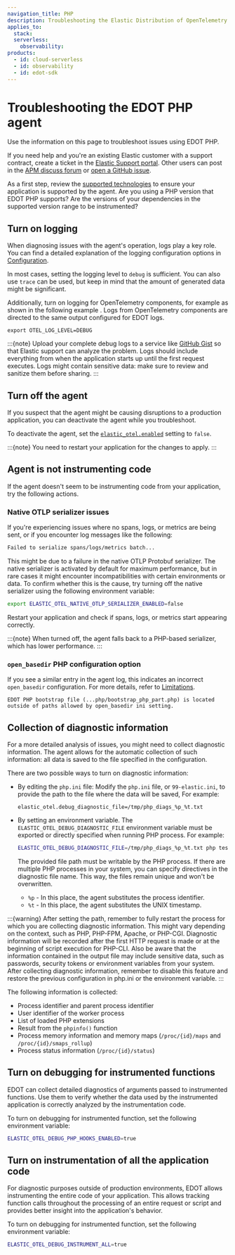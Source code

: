 ```yaml
---
navigation_title: PHP
description: Troubleshooting the Elastic Distribution of OpenTelemetry PHP agent.
applies_to:
  stack:
  serverless:
    observability:
products:
  - id: cloud-serverless
  - id: observability
  - id: edot-sdk
---
```


# Troubleshooting the EDOT PHP agent

Use the information on this page to troubleshoot issues using EDOT PHP.

If you need help and you're an existing Elastic customer with a support contract, create a ticket in the [Elastic Support portal](https://support.elastic.co/customers/s/login/). Other users can post in the [APM discuss forum](https://discuss.elastic.co/c/apm) or [open a GitHub issue](https://github.com/elastic/elastic-otel-node/issues).

As a first step, review the [supported technologies](/reference/edot-sdks/php/supported-technologies.md) to ensure your application is supported by the agent. Are you using a PHP version that EDOT PHP supports? Are the versions of your dependencies in the supported version range to be instrumented?

## Turn on logging

When diagnosing issues with the agent's operation, logs play a key role. You can find a detailed explanation of the logging configuration options in [Configuration](/reference/edot-sdks/php/configuration.md#logging-configuration).

In most cases, setting the logging level to `debug` is sufficient. You can also use `trace` can be used, but keep in mind that the amount of generated data might be significant.

Additionally, turn on logging for OpenTelemetry components, for example as shown in the following example . Logs from OpenTelemetry components are directed to the same output configured for EDOT logs.

```
export OTEL_LOG_LEVEL=DEBUG
```

:::{note}
Upload your complete debug logs to a service like [GitHub Gist](https://gist.github.com) so that Elastic support can analyze the problem. Logs should include everything from when the application starts up until the first request executes. Logs might contain sensitive data: make sure to review and sanitize them before sharing.
:::


## Turn off the agent

If you suspect that the agent might be causing disruptions to a production application, you can deactivate the agent while you troubleshoot.

To deactivate the agent, set the [`elastic_otel.enabled`](/reference/edot-sdks/php/configuration.md#general-configuration) setting to `false`.

:::{note}
You need to restart your application for the changes to apply.
:::

## Agent is not instrumenting code

If the agent doesn't seem to be instrumenting code from your application, try the following actions.

### Native OTLP serializer issues

If you're experiencing issues where no spans, logs, or metrics are being sent, or if you encounter log messages like the following:

```bash
Failed to serialize spans/logs/metrics batch...
```

This might be due to a failure in the native OTLP Protobuf serializer. The native serializer is activated by default for maximum performance, but in rare cases it might encounter incompatibilities with certain environments or data. To confirm whether this is the cause, try turning off the native serializer using the following environment variable:

```bash
export ELASTIC_OTEL_NATIVE_OTLP_SERIALIZER_ENABLED=false
```

Restart your application and check if spans, logs, or metrics start appearing correctly.

:::{note}
When turned off, the agent falls back to a PHP-based serializer, which has lower performance.
:::


### `open_basedir` PHP configuration option

If you see a similar entry in the agent log, this indicates an incorrect `open_basedir` configuration. For more details, refer to [Limitations](/reference/edot-sdks/php/setup/limitations.md#open_basedir-php-configuration-option).

```
EDOT PHP bootstrap file (...php/bootstrap_php_part.php) is located outside of paths allowed by open_basedir ini setting.
```

## Collection of diagnostic information

For a more detailed analysis of issues, you might need to collect diagnostic information. The agent allows for the automatic collection of such information: all data is saved to the file specified in the configuration.

There are two possible ways to turn on diagnostic information:

- By editing the `php.ini` file: Modify the `php.ini` file, or `99-elastic.ini`, to provide the path to the file where the data will be saved, For example:

   ```
   elastic_otel.debug_diagnostic_file=/tmp/php_diags_%p_%t.txt
   ```

- By setting an environment variable. The `ELASTIC_OTEL_DEBUG_DIAGNOSTIC_FILE` environment variable must be exported or directly specified when running PHP process. For example:

   ```bash
   ELASTIC_OTEL_DEBUG_DIAGNOSTIC_FILE=/tmp/php_diags_%p_%t.txt php test.php
   ```

   The provided file path must be writable by the PHP process. If there are multiple PHP processes in your system, you can specify directives in the diagnostic file name. This way, the files remain unique and won't be overwritten.

   - `%p` - In this place, the agent substitutes the process identifier.
   - `%t` - In this place, the agent substitutes the UNIX timestamp.

:::{warning}
After setting the path, remember to fully restart the process for which you are collecting diagnostic information. This might vary depending on the context, such as PHP, PHP-FPM, Apache, or PHP-CGI. Diagnostic information will be recorded after the first HTTP request is made or at the beginning of script execution for PHP-CLI. Also be aware that the information contained in the output file may include sensitive data, such as passwords, security tokens or environment variables from your system. After collecting diagnostic information, remember to disable this feature and restore the previous configuration in php.ini or the environment variable.
:::

The following information is collected:

- Process identifier and parent process identifier
- User identifier of the worker process
- List of loaded PHP extensions
- Result from the `phpinfo()` function
- Process memory information and memory maps (`/proc/{id}/maps` and `/proc/{id}/smaps_rollup`)
- Process status information (`/proc/{id}/status`)

## Turn on debugging for instrumented functions

EDOT can collect detailed diagnostics of arguments passed to instrumented functions. Use them to verify whether the data used by the instrumented application is correctly analyzed by the instrumentation code.

To turn on debugging for instrumented function, set the following environment variable:

```bash
ELASTIC_OTEL_DEBUG_PHP_HOOKS_ENABLED=true
```


## Turn on instrumentation of all the application code

For diagnostic purposes outside of production environments, EDOT allows instrumenting the entire code of your application. This allows tracking function calls throughout the processing of an entire request or script and provides better insight into the application's behavior.

To turn on debugging for instrumented function, set the following environment variable:

```bash
ELASTIC_OTEL_DEBUG_INSTRUMENT_ALL=true
```

